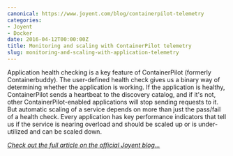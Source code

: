 ```yaml
---
canonical: https://www.joyent.com/blog/containerpilot-telemetry
categories:
- Joyent
- Docker
date: 2016-04-12T00:00:00Z
title: Monitoring and scaling with ContainerPilot telemetry
slug: monitoring-and-scaling-with-application-telemetry
---
```


Application health checking is a key feature of ContainerPilot (formerly Containerbuddy). The user-defined health check gives us a binary way of determining whether the application is working. If the application is healthy, ContainerPilot sends a heartbeat to the discovery catalog, and if it's not, other ContainerPilot-enabled applications will stop sending requests to it. But automatic scaling of a service depends on more than just the pass/fail of a health check. Every application has key performance indicators that tell us if the service is nearing overload and should be scaled up or is under-utilized and can be scaled down.

*[Check out the full article on the official Joyent blog...](https://www.joyent.com/blog/containerpilot-telemetry)*
